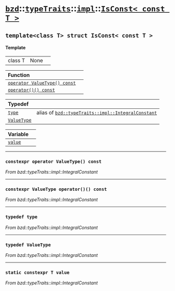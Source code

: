 # [`bzd`](../../../../index.md)::[`typeTraits`](../../../index.md)::[`impl`](../../index.md)::[`IsConst< const T >`](../index.md)

## `template<class T> struct IsConst< const T >`

#### Template
||||
|---:|:---|:---|
|class T|None||

|Function||
|:---|:---|
|[`operator ValueType() const`](./index.md)||
|[`operator()() const`](./index.md)||

|Typedef||
|:---|:---|
|[`type`](./index.md)|alias of [`bzd::typeTraits::impl::IntegralConstant`](../integralconstant/index.md)|
|[`ValueType`](./index.md)||

|Variable||
|:---|:---|
|[`value`](./index.md)||
------
### `constexpr operator ValueType() const`
*From bzd::typeTraits::impl::IntegralConstant*


------
### `constexpr ValueType operator()() const`
*From bzd::typeTraits::impl::IntegralConstant*


------
### `typedef type`
*From bzd::typeTraits::impl::IntegralConstant*


------
### `typedef ValueType`
*From bzd::typeTraits::impl::IntegralConstant*


------
### `static constexpr T value`
*From bzd::typeTraits::impl::IntegralConstant*


